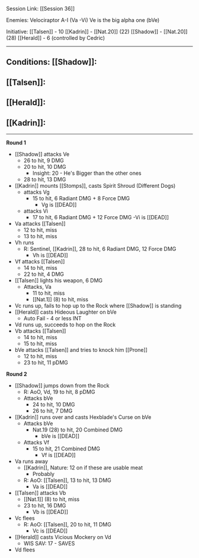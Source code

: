 Session Link:
[[Session 36]]

Enemies:
Velociraptor A-I (Va -Vi)
Ve is the big alpha one (bVe)

Initiative:
[[Talsen]] - 10
[[Kadrin]] - [[Nat.20]] (22)
[[Shadow]] - [[Nat.20]] (28)
[[Herald]] - 6 (controlled by Cedric)

---
Conditions:
[[Shadow]]:
- 

[[Talsen]]:
- 

[[Herald]]:
- 

[[Kadrin]]:
- 
---
**Round 1**
- [[Shadow]] attacks Ve
	- 26 to hit, 9 DMG
	- 20 to hit, 10 DMG
		- Insight: 20 - He's Bigger than the other ones
	- 28 to hit, 13 DMG
- [[Kadrin]] mounts [[Stomps]], casts Spirit Shroud (Different Dogs)
	- attacks Vg
		- 15 to hit, 6 Radiant DMG + 8 Force DMG
			- Vg is [[DEAD]]
	- attacks Vi
		- 17 to hit, 6 Radiant DMG + 12 Force DMG
			-Vi is [[DEAD]]
- Va attacks [[Talsen]]
	- 12 to hit, miss
	- 13 to hit, miss
- Vh runs
	- R: Sentinel, [[Kadrin]], 28 to hit, 6 Radiant DMG, 12 Force DMG
		- Vh is [[DEAD]]
- Vf attacks [[Talsen]]
	- 14 to hit, miss
	- 22 to hit, 4 DMG
- [[Talsen]] lights his weapon, 6 DMG
	- Attacks, Va
		- 11 to hit, miss
		- [[Nat.1]] (8) to hit, miss
- Vc runs up, fails to hop up to the Rock where [[Shadow]] is standing
- [[Herald]] casts Hideous Laughter on bVe
	- Auto Fail - 4 or less INT
- Vd runs up, succeeds to hop on the Rock
- Vb attacks [[Talsen]]
	- 14 to hit, miss
	- 15 to hit, miss
- bVe attacks [[Talsen]] and tries to knock him [[Prone]]
	- 12 to hit, miss
	- 23 to hit, 11 pDMG

**Round 2**
- [[Shadow]] jumps down from the Rock
	- R: AoO, Vd, 19 to hit, 8 pDMG
	- Attacks bVe
		- 24 to hit, 10 DMG
		- 26 to hit, 7 DMG
- [[Kadrin]] runs over and casts Hexblade's Curse on bVe
	- Attacks bVe
		- Nat.19 (28) to hit, 20 Combined DMG
			- bVe is [[DEAD]]
	- Attacks Vf
		- 15 to hit, 21 Combined DMG
			- Vf is [[DEAD]]
- Va runs away
	- [[Kadrin]], Nature: 12 on if these are usable meat
		- Probably
	- R: AoO: [[Talsen]], 13 to hit, 13 DMG
		- Va is [[DEAD]]
- [[Talsen]] attacks Vb
	- [[Nat.1]] (8) to hit, miss
	- 23 to hit, 16 DMG
		- Vb is [[DEAD]]
- Vc flees
	- R: AoO: [[Talsen]], 20 to hit, 11 DMG
		- Vc is [[DEAD]]
- [[Herald]] casts Vicious Mockery on Vd
	- WIS SAV: 17 - SAVES
- Vd flees